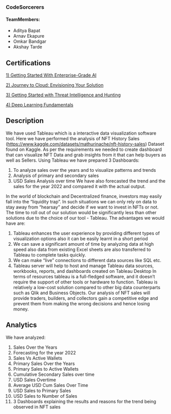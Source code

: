 ### CodeSorcerers

#### TeamMembers:

- Aditya Bapat
- Arnav Ekapure
- Omkar Bandgar
- Akshay Tarde

## Certifications

[1) Getting Started With Enterprise-Grade AI ](https://www.credly.com/badges/f172280e-ba7b-47bc-993f-ac6e4e7460b4/public_url) 

[2) Journey to Cloud: Envisioning Your Solution ](https://www.credly.com/badges/800d6d35-1dfa-4e7c-bbee-c1438cd8ab2d/public_url)

[3) Getting Started with Threat Intelligence and Hunting ](https://www.credly.com/badges/9e8c0f64-cc7f-41b2-b2c9-1bc1e5fb1522/public_url)

[4) Deep Learning Fundamentals ](https://www.credly.com/go/2B4yUkRr3GeM4iOOXvHw4Q/public_url)

## Description

We have used Tableau which is a interactive data visualization software tool. Here we
have performed the analysis of NFT History Sales
(https://www.kaggle.com/datasets/mathurinache/nft-history-sales) Dataset found on
Kaggle.
As per the requirements we needed to create dashboard that can visualize NFT Data and
grab insights from it that can help buyers as well as Sellers.
Using Tableau we have prepared 3 Dashboards:

1. To analyze sales over the years and to visualize patterns and trends
2. Analysis of primary and secondary sales
3. USD Sales Analysis over time
   We have also forecasted the trend and the sales for the year 2022 and compared it with
   the actual output.

In the world of blockchain and Decentralized finance, investors may easily fall into the
“liquidity trap”. In such situations we can only rely on data to stay away from “hearsay”
and decide if we want to invest in NFTs or not.
The time to roll out of our solution would be significantly less than other solutions due to
the choice of our tool - Tableau. The advantages we would have are:

1. Tableau enhances the user experience by providing different types of visualization
   options also it can be easily learnt in a short period
2. We can save a significant amount of time by analyzing data at high speed also data
   from existing Excel sheets are also transferred to Tableau to complete tasks quickly.
3. We can make “live” connections to different data sources like SQL etc.
4. Tableau server will help to host and manage Tableau data sources, workbooks,
   reports, and dashboards created on Tableau Desktop
   In terms of resources tableau is a full-fledged software, and it doesn’t require the support of other
   tools or hardware to function.
   Tableau is relatively a low-cost solution compared to other big data counterparts such as Qlik and
   Business Objects.
   Our analysis of NFT sales will provide traders, builders, and collectors gain a competitive edge
   and prevent them from making the wrong decisions and hence losing money.

## Analytics

We have analyzed:

1. Sales Over the Years
2. Forecasting for the year 2022
3. Sales Vs Active Wallets
4. Primary Sales Over the Years
5. Primary Sales to Active Wallets
6. Cumulative Secondary Sales over time
7. USD Sales Overtime
8. Average USD Cum Sales Over Time
9. USD Sales to Primary Sales
10. USD Sales to Number of Sales
11. 3 Dashboards explaining the results and reasons for the trend being observed in NFT
    sales
